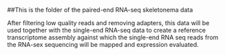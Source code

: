 ##This is the folder of the paired-end RNA-seq skeletonema data

After filtering low quality reads and removing adapters, this data will be used together with the single-end RNA-seq data to create a reference transcriptome assembly against which the single-end RNA seq reads from the RNA-sex sequencing will be mapped and expression evaluated.

